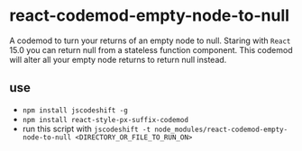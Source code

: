 # react-codemod-empty-node-to-null
A codemod to turn your returns of an empty node to null. Staring with `React` 15.0 you can return null from a stateless function component. This codemod will alter all your empty node returns to return null instead.

## use

* `npm install jscodeshift -g`
* `npm install react-style-px-suffix-codemod`
* run this script with `jscodeshift -t node_modules/react-codemod-empty-node-to-null <DIRECTORY_OR_FILE_TO_RUN_ON>`
